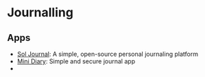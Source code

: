 # Journalling

## Apps
- [Sol Journal](https://github.com/gillkyle/sol-journal): A simple, open-source personal journaling platform
- [Mini Diary](https://github.com/samuelmeuli/mini-diary): Simple and secure journal app
- 